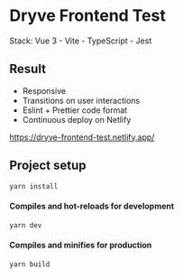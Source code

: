 # Dryve Frontend Test

Stack: Vue 3 - Vite - TypeScript - Jest

## Result

- Responsive
- Transitions on user interactions
- Eslint + Prettier code format
- Continuous deploy on Netlify

https://dryve-frontend-test.netlify.app/

## Project setup
```
yarn install
```

#### Compiles and hot-reloads for development
```
yarn dev
```

#### Compiles and minifies for production
```
yarn build
```
